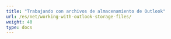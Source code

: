 ```yaml
---
title: "Trabajando con archivos de almacenamiento de Outlook"
url: /es/net/working-with-outlook-storage-files/
weight: 40
type: docs
---
```


